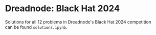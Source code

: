 # Dreadnode: Black Hat 2024

Solutions for all 12 problems in Dreadnode's Black Hat 2024 competition can be found `solutions.ipynb`.
